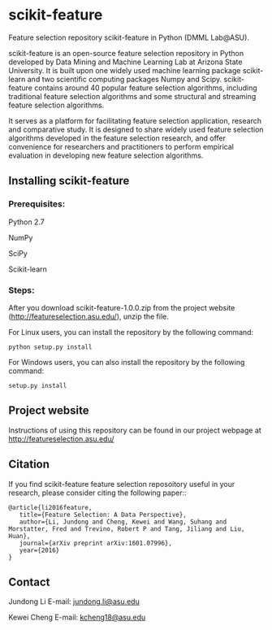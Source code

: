 scikit-feature
===============================
Feature selection repository scikit-feature in Python (DMML Lab@ASU). 

scikit-feature is an open-source feature selection repository in Python developed by Data Mining and Machine Learning Lab at Arizona State University. It is built upon one widely used machine learning package scikit-learn and two scientific computing packages Numpy and Scipy. scikit-feature contains around 40 popular feature selection algorithms, including traditional feature selection algorithms and some structural and streaming feature selection algorithms. 

It serves as a platform for facilitating feature selection application, research and comparative study. It is designed to share widely used feature selection algorithms developed in the feature selection research, and offer convenience for researchers and practitioners to perform empirical evaluation in developing new feature selection algorithms.

## Installing scikit-feature
### Prerequisites:
Python 2.7

NumPy

SciPy

Scikit-learn

### Steps:
After you download scikit-feature-1.0.0.zip from the project website (http://featureselection.asu.edu/), unzip the file.

For Linux users, you can install the repository by the following command:

    python setup.py install

For Windows users, you can also install the repository by the following command:

    setup.py install

## Project website
Instructions of using this repository can be found in our project webpage at http://featureselection.asu.edu/

## Citation

If you find scikit-feature feature selection reposoitory useful in your research, please consider citing the following paper::

    @article{li2016feature,
       title={Feature Selection: A Data Perspective},
       author={Li, Jundong and Cheng, Kewei and Wang, Suhang and Morstatter, Fred and Trevino, Robert P and Tang, Jiliang and Liu, Huan},
       journal={arXiv preprint arXiv:1601.07996},
       year={2016}
    }
    
## Contact
Jundong Li
E-mail: jundong.li@asu.edu

Kewei Cheng
E-mail: kcheng18@asu.edu
